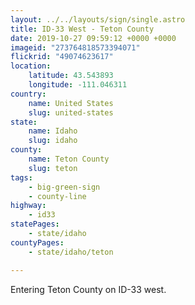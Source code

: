 ```yaml
---
layout: ../../layouts/sign/single.astro
title: ID-33 West - Teton County
date: 2019-10-27 09:59:12 +0000 +0000
imageid: "273764818573394071"
flickrid: "49074623617"
location:
    latitude: 43.543893
    longitude: -111.046311
country:
    name: United States
    slug: united-states
state:
    name: Idaho
    slug: idaho
county:
    name: Teton County
    slug: teton
tags:
    - big-green-sign
    - county-line
highway:
    - id33
statePages:
    - state/idaho
countyPages:
    - state/idaho/teton

---
```

Entering Teton County on ID-33 west.